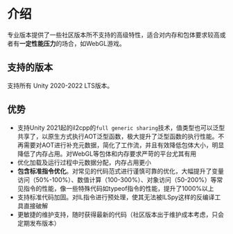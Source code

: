 # 介绍

专业版本提供了一些社区版本所不支持的高级特性，适合对内存和包体要求较高或者有**一定性能压力**的场合，如WebGL游戏。

## 支持的版本

支持所有 Unity 2020-2022 LTS版本。

## 优势

- 支持Unity 2021起的il2cpp的`full generic sharing`技术，值类型也可以泛型共享了，以原生方式执行AOT泛型函数，极大提升了泛型函数的执行性能。不再需要对AOT进行补充元数据，简化了工作流，并且有效降低包体大小，明显降低了内存占用。对WebGL等包体和内存要求严苛的平台尤其有用
- 优化加载及运行过程中元数据分配，内存占用更小
- **包含标准指令优化**。对常见的代码范式进行谨慎可靠的优化，大幅提升了变量访问（50%-100%）、数值计算（100-300%）、对象访问（50-200%）等常见指令的性能，像一些特殊代码如typeof指令的性能，提升了1000%以上
- 支持标准代码加固。对IL指令进行预处理，使其无法被ILSpy这样的反编译工具直接破解
- 更敏捷的维护支持，随时获得最新的代码（社区版本出于维护成本考虑，只会定期发布版本）


